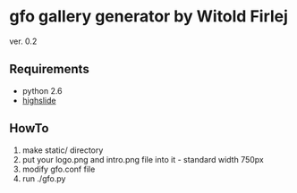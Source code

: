 gfo gallery generator by Witold Firlej
=============================================
ver. 0.2

Requirements
------------

*  python 2.6
*  [highslide](http://highslide.com/)

HowTo
-----
1.  make static/ directory
2.  put your logo.png and intro.png file into it - standard width 750px
3.  modify gfo.conf file
4.  run ./gfo.py

